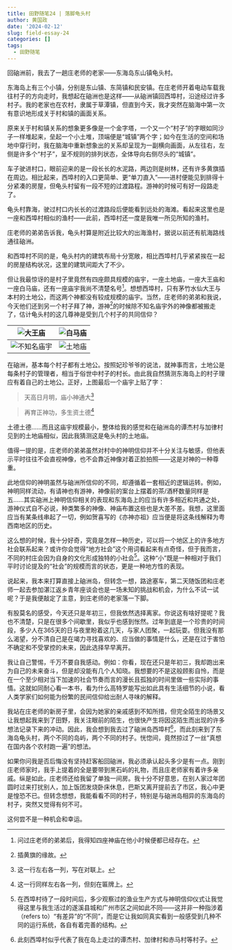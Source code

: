```yaml
---
title: 田野随笔24 | 落脚龟头村
author: 黄国政
date: '2024-02-12'
slug: field-essay-24
categories: []
tags:
  - 田野随笔
---
```


<!--more-->

回硇洲前，我去了一趟庄老师的老家——东海岛东山镇龟头村。

东海岛上有三个小镇，分别是东山镇、东简镇和民安镇。在庄老师开着电动车载我往村子的方向走时，我想起在硇洲也是这样——从硇洲镇回西埠村，沿途经过许多村子。我的老家也在农村，隶属于草潭镇，但直到今天，我才突然在脑海中第一次有意识地形成关于村和镇的画面关系。

原来关于村和镇关系的想象更多像是一个金字塔，一个又一个“村子”的字眼如同沙子一样堆起来，垒起一个小土堆，顶端便是“城镇”两个字；如今在生活的空间和场地中穿行时，我在脑海中重新想象出的关系却呈现为一副横向画面，从左往右，左侧是许多个“村子”，呈不规则的排列状态，全体导向右侧尽头的“城镇”。

车子驶进村口，眼前迎来的是一段长长的水泥路，两边则是树林，还有许多黄旗插在周边。相比起来，西埠村的入口更简单、更“单刀直入”——进村便能见到排得十分紧凑的房屋，但龟头村留有一段不短的过渡路程。游神的时候可有好一段路走了。

龟头村靠海，驶过村口内长长的过渡路段后便能看到远处的海滩。看起来这里也是一座和西埠村相似的渔村——此前，西埠村还一度是我唯一所见所知的渔村。

庄老师的弟弟告诉我，龟头村算是附近比较大的出海渔村，据说以前还有航海路线通往硇洲。

和西埠村不同的是，龟头村内的建筑布局十分宽敞，相比西埠村几乎紧紧挨在一起的房屋结构状况，这里的建筑间距大了不少。

但让我最惊讶的是村子里竟然有四座颇具规模的庙宇，一座土地庙，一座大王庙和一座白马庙，还有一座庙宇我尚不清楚名号[^buchong]。想想西埠村，只有茅竹水仙大王与本村的土地公，而这两个神都没有较成规模的庙宇。当然，庄老师的弟弟和我说，今天他们还到另一个村子拜了神，游神[^youshen]的时候除不知名庙宇外的神像都被搬走了，估计龟头村的这几尊神是受到几个村子的共同信仰？

[^buchong]: 问过庄老师的弟弟后，我得知四座神庙在他小时候便都已经存在。

|![大王庙](https://cdn.jsdelivr.net/gh/residualsun1/blog-static/images/2024/02/02-12-dawang.jpg)|![白马庙](https://cdn.jsdelivr.net/gh/residualsun1/blog-static/images/2024/02/02-12-baima.jpg)|
|:-:|:-:|
|![不知名庙宇](https://cdn.jsdelivr.net/gh/residualsun1/blog-static/images/2024/02/02-12-unnamed.jpg)|![土地庙](https://cdn.jsdelivr.net/gh/residualsun1/blog-static/images/2024/02/02-12-tudi.jpg)|

[^youshen]: 插黄旗的缘故。

在硇洲，基本每个村子都有土地公。按照妃珍爷爷的说法，就神事而言，土地公是每条村子的管理者，相当于俗世中村子的村长。由此我自然猜测东海岛上的村子理应有着自己的土地公。正好，上图最后一个庙宇上贴了字：

> 天高日月明，庙小神通大[^f1]

[^f1]: 这一行左右各一列，写在对联上。

> 再育正神功，多生资土德[^f2]

[^f2]: 这一行同样左右各一列，但刻在匾牌上。

土德土德……而且这庙宇规模最小，整体给我的感觉和在硇洲岛的谭杰村与加律村见到的土地庙相似，因此我猜测这是龟头村的土地庙。

值得一提的是，庄老师的弟弟虽然对村中的神明信仰并不十分关注与敏感，但他表示平时往往不会直视神像，也不会靠近神像对着正脸拍照——这是对神的一种尊重。

此地信仰的神明虽然与硇洲所信仰的不同，却遵循着一套相近的逻辑运转。例如，神明同样流动，有请神也有游神，神像前的案台上摆着的茶/酒杯数量同样是五……其实硇洲上神明信仰相关的表现和东海岛上的应当有许多相近和共通之处，游神仪式自不必说，种类繁多的神像、神庙布置这些也是大差不差。我想，这里面应当有某条线串起了一切，例如贺喜写的《亦神亦祖》应当便是将这条线解释为粤西南地区的历史。

这么想的时候，我十分好奇，究竟是怎样一种历史，可以将一个地区上的许多地方社会联系起来？或许你会觉得“地方社会”这个用词看起来有点奇怪，但于我而言，不同的村庄会因为自身的文化形成独特的小社会[^little]。这种“小”既是一种相对于我们平时讨论提及的“社会”的规模而言的状态，更是一种地方性的表现。

[^little]: 在西埠村待了一段时间后，多少观察过的渔业生产方式与神明信仰仪式让我觉得这里与我生活过的遂溪县城和广州市区之间如此不同——这并非一种指涉着（refers  to）“有差异”的“不同”，而是它让我如同真实看到一般感受到几种不同的运行系统，各自有着完善的结构。

说起来，我本来打算直接上硇洲岛，但转念一想，路途塞车，第二天随饭团和庄老师一起去参加湛江返乡青年座谈会也是一场未知的挑战和机会，为什么不试一试呢？于是我便敲定了主意，到庄老师的老家落一下脚。

有股莫名的感受，今天还只是年初三，但我依然选择离家。你说这有啥好提呢？我也不清楚，只是在很多个间歇里，我似乎也感到怅然。过年到底是一个珍贵的时间段，多少人在365天的日与夜里盼着这几天，与家人团聚，一起玩耍。但我没有那么渴望，分不清自己是在竭力寻找喜欢的、应当做的事情是什么，还是在过于害怕不确定和不受掌控的未来，因此选择早早离开。

我让自己警惕，千万不要自我感动。例如：你看，现在还只是年初三，我却跑出来为自己的未来奋斗，但是却没能有几个人知晓。我想要的不是这般顾影自怜，而是在一个至少相对当下加速的社会节奏而言的漫长且孤独的时间里做一些实际的事情。这就如同耐心看一本书，看为什么高特罗能写出如此具有生活细节的小说，看人类学家们如何能为纷繁的民间信仰给出耐人寻味的解释。

我站在庄老师的新房子里，会因为她家的亲戚感到不知所措，但完全陌生的场景又让我想起我来到了田野，我关注眼前的陌生，也很快产生将因这陌生而出现的许多想法记录下来的冲动。因此，我会想到我去过了硇洲岛西埠村[^xibucun]，而此刻来到了东海岛龟头村，两个不同的岛屿，两个不同的村子。恍惚间，竟然掠过了一丝“真想在国内各个农村跑一遍”的想法。

[^xibucun]: 此刻西埠村似乎代表了我在岛上走过的谭杰村、加律村和赤马村等村子。

如果你问我是否后悔没有坚持赶客船回硇洲，我必须承认起头多少是有一点。刚到庄老师家时，我手上提着的全是要带到黑石屿的礼物，而且庄老师家有着许多亲戚。纵是如此，庄老师还给我留了单独一间房。我十分不好意思，在别人家过年团圆时过来打扰别人，加上饭团发烧卧床休息，巴斯又离开提前去了市区，我心中更是惶恐不已。但转念想想，我能看看不同的村子，特别是与硇洲岛相异的东海岛的村子，突然又觉得有何不可。

这何尝不是一种机会和幸运。